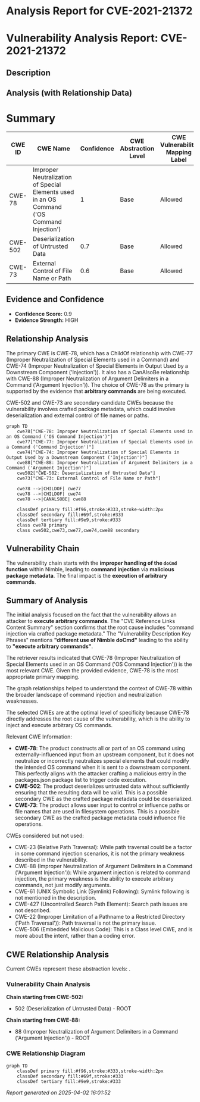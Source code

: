 # Analysis Report for CVE-2021-21372

# Vulnerability Analysis Report: CVE-2021-21372

## Description



## Analysis (with Relationship Data)

# Summary
| CWE ID | CWE Name | Confidence | CWE Abstraction Level | CWE Vulnerability Mapping Label | CWE-Vulnerability Mapping Notes |
|---|---|---|---|---|---|
| CWE-78 | Improper Neutralization of Special Elements used in an OS Command ('OS Command Injection') | 1 | Base | Allowed | Primary CWE |
| CWE-502 | Deserialization of Untrusted Data | 0.7 | Base | Allowed | Secondary Candidate |
| CWE-73 | External Control of File Name or Path | 0.6 | Base | Allowed | Secondary Candidate |

## Evidence and Confidence

*   **Confidence Score:** 0.9
*   **Evidence Strength:** HIGH

## Relationship Analysis
The primary CWE is CWE-78, which has a ChildOf relationship with CWE-77 (Improper Neutralization of Special Elements used in a Command) and CWE-74 (Improper Neutralization of Special Elements in Output Used by a Downstream Component ('Injection')). It also has a CanAlsoBe relationship with CWE-88 (Improper Neutralization of Argument Delimiters in a Command ('Argument Injection')). The choice of CWE-78 as the primary is supported by the evidence that **arbitrary commands** are being executed.

CWE-502 and CWE-73 are secondary candidate CWEs because the vulnerability involves crafted package metadata, which could involve deserialization and external control of file names or paths.

```mermaid
graph TD
    cwe78["CWE-78: Improper Neutralization of Special Elements used in an OS Command ('OS Command Injection')"]
    cwe77["CWE-77: Improper Neutralization of Special Elements used in a Command ('Command Injection')"]
    cwe74["CWE-74: Improper Neutralization of Special Elements in Output Used by a Downstream Component ('Injection')"]
    cwe88["CWE-88: Improper Neutralization of Argument Delimiters in a Command ('Argument Injection')"]
    cwe502["CWE-502: Deserialization of Untrusted Data"]
    cwe73["CWE-73: External Control of File Name or Path"]

    cwe78 -->|CHILDOF| cwe77
    cwe78 -->|CHILDOF| cwe74
    cwe78 -->|CANALSOBE| cwe88
    
    classDef primary fill:#f96,stroke:#333,stroke-width:2px
    classDef secondary fill:#69f,stroke:#333
    classDef tertiary fill:#9e9,stroke:#333
    class cwe78 primary
    class cwe502,cwe73,cwe77,cwe74,cwe88 secondary
```

## Vulnerability Chain
The vulnerability chain starts with the **improper handling of the `doCmd` function** within Nimble, leading to **command injection** via **malicious package metadata**. The final impact is the **execution of arbitrary commands**.

## Summary of Analysis
The initial analysis focused on the fact that the vulnerability allows an attacker to **execute arbitrary commands**. The "CVE Reference Links Content Summary" section confirms that the root cause includes "command injection via crafted package metadata." The "Vulnerability Description Key Phrases" mentions **"different use of Nimble doCmd"** leading to the ability to **"execute arbitrary commands"**.

The retriever results indicated that CWE-78 (Improper Neutralization of Special Elements used in an OS Command ('OS Command Injection')) is the most relevant CWE. Given the provided evidence, CWE-78 is the most appropriate primary mapping.

The graph relationships helped to understand the context of CWE-78 within the broader landscape of command injection and neutralization weaknesses.

The selected CWEs are at the optimal level of specificity because CWE-78 directly addresses the root cause of the vulnerability, which is the ability to inject and execute arbitrary OS commands.

Relevant CWE Information:

*   **CWE-78**: The product constructs all or part of an OS command using externally-influenced input from an upstream component, but it does not neutralize or incorrectly neutralizes special elements that could modify the intended OS command when it is sent to a downstream component. This perfectly aligns with the attacker crafting a malicious entry in the packages.json package list to trigger code execution.
*   **CWE-502**: The product deserializes untrusted data without sufficiently ensuring that the resulting data will be valid. This is a possible secondary CWE as the crafted package metadata could be deserialized.
*   **CWE-73**: The product allows user input to control or influence paths or file names that are used in filesystem operations. This is a possible secondary CWE as the crafted package metadata could influence file operations.

CWEs considered but not used:

*   CWE-23 (Relative Path Traversal): While path traversal could be a factor in some command injection scenarios, it is not the primary weakness described in the vulnerability.
*   CWE-88 (Improper Neutralization of Argument Delimiters in a Command ('Argument Injection')): While argument injection is related to command injection, the primary weakness is the ability to execute arbitrary commands, not just modify arguments.
*   CWE-61 (UNIX Symbolic Link (Symlink) Following): Symlink following is not mentioned in the description.
*   CWE-427 (Uncontrolled Search Path Element): Search path issues are not described.
*   CWE-22 (Improper Limitation of a Pathname to a Restricted Directory ('Path Traversal')): Path traversal is not the primary issue.
*   CWE-506 (Embedded Malicious Code): This is a Class level CWE, and is more about the intent, rather than a coding error.


## CWE Relationship Analysis

Current CWEs represent these abstraction levels: .


### Vulnerability Chain Analysis

**Chain starting from CWE-502:**
- 502 (Deserialization of Untrusted Data) - ROOT


**Chain starting from CWE-88:**
- 88 (Improper Neutralization of Argument Delimiters in a Command ('Argument Injection')) - ROOT



### CWE Relationship Diagram

```mermaid
graph TD
    classDef primary fill:#f96,stroke:#333,stroke-width:2px
    classDef secondary fill:#69f,stroke:#333
    classDef tertiary fill:#9e9,stroke:#333
```



*Report generated on 2025-04-02 16:01:52*

